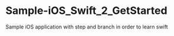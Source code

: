 # Sample-iOS_Swift_2_GetStarted
Sample iOS application with step and branch in order to learn swift
